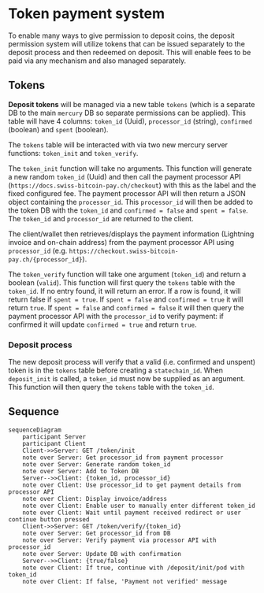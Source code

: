 # Token payment system

To enable many ways to give permission to deposit coins, the deposit permission system will utilize tokens that can be issued separately to the deposit process and then redeemed on deposit. This will enable fees to be paid via any mechanism and also managed separately. 

## Tokens

**Deposit tokens** will be managed via a new table `tokens` (which is a separate DB to the main `mercury` DB so separate permissions can be applied). This table will have 4 columns: `token_id` (Uuid), `processor_id` (string), `confirmed` (boolean) and `spent` (boolean). 

The `tokens` table will be interacted with via two new mercury server functions: `token_init` and `token_verify`. 

The `token_init` function will take no arguments. This function will generate a new random `token_id` (Uuid) and then call the payment processor API (`https://docs.swiss-bitcoin-pay.ch/checkout`) with this as the label and the fixed configured fee. The payment processor API will then return a JSON object containing the `processor_id`. 
This `processor_id` will then be added to the token DB with the `token_id` and `confirmed = false` and `spent = false`. The `token_id` and `processor_id` are returned to the client. 

The client/wallet then retrieves/displays the payment information (Lightning invoice and on-chain address) from the payment processor API using `processor_id` (e.g. `https://checkout.swiss-bitcoin-pay.ch/{processor_id}`). 

The `token_verify` function will take one argument (`token_id`) and return a boolean (`valid`). This function will first query the `tokens` table with the `token_id`. If no entry found, it will return an error. If a row is found, it will return false if `spent = true`. If `spent = false` and `confirmed = true` it will return `true`. If `spent = false` and `confirmed = false` it will then query the payment processor API with the `processor_id` to verify payment: if confirmed it will update `confirmed = true` and return `true`. 

### Deposit process

The new deposit process will verify that a valid (i.e. confirmed and unspent) token is in the `tokens` table before creating a `statechain_id`. 
When `deposit_init` is called, a `token_id` must now be supplied as an argument. This function will then query the `tokens` table with the `token_id`. 

## Sequence

```mermaid
sequenceDiagram
    participant Server
    participant Client
    Client->>Server: GET /token/init
    note over Server: Get processor_id from payment processor
    note over Server: Generate random token_id
    note over Server: Add to Token DB
    Server-->>Client: {token_id, processor_id}
    note over Client: Use processor_id to get payment details from processor API
    note over Client: Display invoice/address
    note over Client: Enable user to manually enter different token_id 
    note over Client: Wait until payment received redirect or user continue button pressed
    Client->>Server: GET /token/verify/{token_id}
    note over Server: Get processor_id from DB
    note over Server: Verify payment via processor API with processor_id
    note over Server: Update DB with confirmation
    Server-->>Client: {true/false}
    note over Client: If true, continue with /deposit/init/pod with token_id
    note over Client: If false, 'Payment not verified' message
```
